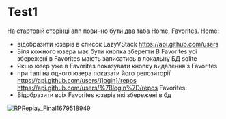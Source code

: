 # Test1

На стартовій сторінці апп повинно бути два таба Home, Favorites.
Home: 
- відобразити юзерів в список LazyVStack https://api.github.com/users 
- Біля кожного юзера має бути кнопка зберегти В Favorites усі збережені в Favorites мають записатись в локальну БД sqlite 
- Якщо юзер уже в Favorites показувати кнопку видалення з Favorites
- при тапі на одного юзера показати його репозиторії https://api.github.com/users/{login}/repos <https://api.github.com/users/%7Blogin%7D/repos>
Favorites: 
- Відобразити всіх Favorites юзерів які збережені в бд



![RPReplay_Final1679518949](https://user-images.githubusercontent.com/118834936/227037982-61905976-5ede-4b15-8995-806356f566f1.gif)
